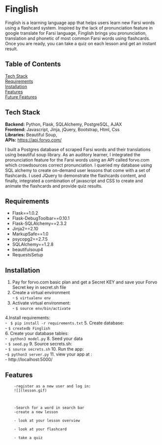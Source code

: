 # Finglish 

Finglish is a learning language app that helps users learn new Farsi words using a flashcard system. Inspired by the lack of pronunciation feature in google translate for Farsi language, Finglish brings you pronunciation, translation and phonetic of most common Farsi words using flashcards. Once you are ready, you can take a quiz on each lesson and get an instant result. 

## Table of Contents 
[Tech Stack](#techStack)<br/>
[Requirements](#requirements)<br/>
[Installation](#installation)<br/>
[Features](#features)<br/>
[Future Features](#future_features)

<a name="techStack"/></a>
## Tech Stack 
**Backend:** Python, Flask, SQLAlchemy, PostgreSQL, AJAX<br/>
**Frontend:**  Javascript, Jinja, jQuery, Bootstrap, Html, Css</br>
**Libraries:** Beautiful Soup, </br>
**APIs:** https://api.forvo.com/ </br>

I built a Postgres database of scraped Farsi words and their translations using beautiful soup library. As an auditory learner, I integrated the pronunciation feature for the Farsi words using an API called forvo.com which crowdsources correct pronunciation. I queried my database using SQL alchemy to create on-demand user lessons that come with a set of flashcards. I used JQuery to demonstrate the flashcards content, and finally, integrated a combination of javascript and CSS to create and animate the flashcards and provide quiz results. 


<a name="requirement"/></a>
## Requirements

* Flask==1.0.2
* Flask-DebugToolbar==0.10.1
* Flask-SQLAlchemy==2.3.2
* Jinja2==2.10
* MarkupSafe==1.0
* psycopg2==2.7.5
* SQLAlchemy==1.2.8
* beautifulsoup4
* RequestsSetup

<a name="installation"/></a>
## Installation
1. Pay for forvo.com basic plan and get a Secret KEY and save your Forvo Secret key in secret.sh file <br/>
2. Create a virtual environment<br/>
        - `$ virtualenv env`
3. Activate virtual environment:<br/>
        - `$ source env/bin/activate`

4.Install requirements:<br/>
        - ` $ pip install -r requirements.txt`
5. Create database:<br/>
        - `$ createdb Finglish`               
6. Create your database tables:<br/>
        - ` python3 model.py`
8. Seed your data <br/>
        - `$ seed.py`
9. Source secrets.sh:<br/>
        - `$ source secrets.sh`
10. Run the app:<br/>
        -`$ python3 server.py`
11. view your app at :<br/>
        - http://localhost:5000/
        
<a name="features"/></a>
## Features  
        -register as a new user and log in: 
        ![](lesson.gif)
        


        -Search for a word in search bar 
        -create a new lesson 
   
        - look at your lesson overview 
   
        - look at your flashcard 
   
        - take a quiz 
   
   


